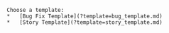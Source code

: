     Choose a template:
    *   [Bug Fix Template](?template=bug_template.md)
    *   [Story Template](?template=story_template.md)
